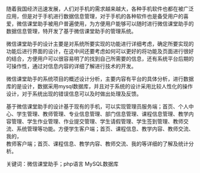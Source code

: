 随着我国经济迅速发展，人们对手机的需求越来越大，各种手机软件也都在被广泛应用，但是对于手机进行数据信息管理，对于手机的各种软件也是备受用户的喜爱，微信课堂助手被用户普遍使用，为方便用户能够可以随时进行微信课堂助手的数据信息管理，特开发了基于微信课堂助手的管理系统。

微信课堂助手的设计主要是对系统所要实现的功能进行详细考虑，确定所要实现的功能后进行界面的设计，在这中间还要考虑如何可以更好的将功能及页面进行很好的结合，方便用户可以很容易明了的找到自己所需要的信息，还有系统平台后期的可操作性，通过对信息内容的详细了解进行技术的开发。

微信课堂助手的系统项目的概述设计分析，主要内容有平台的具体分析，进行数据库的是设计，数据采用mysql数据库，并且对于系统的设计采用比较人性化的操作设计，对于系统出现的错误信息可以及时做出处理及反馈。

基于微信课堂助手的设计基于现有的手机，可以实现管理员服务端；首页、个人中心、学生管理、教师管理、专业信息管理、部门信息管理、课程信息管理、教学内容管理、学生作业管理、作业提交管理、学生请假管理、学生签到管理、教师交流、系统管理等功能。方便学生客户端；首页、课程信息、教学内容、教师交流、我的，  
教师客户端；首页、课程信息、教学内容、教师交流、我的等详细的了解及统计分析。

关键词：微信课堂助手；php语言 MySQL数据库
